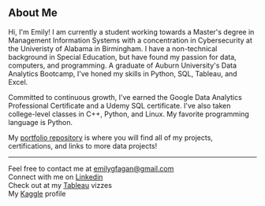 ## About Me
Hi, I'm Emily! I am currently a student working towards a Master's degree in Management Information Systems with a concentration in Cybersecurity at the Univeristy of Alabama in Birmingham. I have a non-technical background in Special Education, but have found my passion for data, computers, and programming. A graduate of Auburn University's Data Analytics Bootcamp, I've honed my skills in Python, SQL, Tableau, and Excel. 

Committed to continuous growth, I've earned the Google Data Analytics Professional Certificate and a Udemy SQL certificate. I've also taken college-level classes in C++, Python, and Linux. My favorite programming language is Python. 

My [portfolio repository](https://github.com/emilygfagan/portfolio) is where you will find all of my projects, certifications, and links to more data projects!

----------------------------------------------------------------------
Feel free to contact me at emilygfagan@gmail.com   
Connect with me on [Linkedin](https://www.linkedin.com/in/emilygfagan/)      
Check out at my [Tableau](https://public.tableau.com/app/profile/emi.fagan/vizzes) vizzes     
My [Kaggle](https://www.kaggle.com/emifagan) profile
